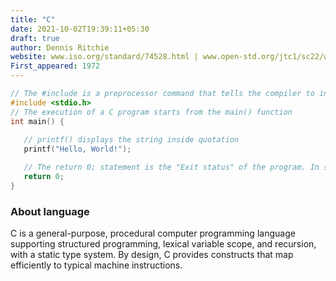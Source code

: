 ```yaml
---
title: "C"
date: 2021-10-02T19:39:11+05:30
draft: true
author: Dennis Ritchie
website: www.iso.org/standard/74528.html | www.open-std.org/jtc1/sc22/wg14/
First_appeared: 1972
---
```


```c
// The #include is a preprocessor command that tells the compiler to include the contents of stdio.h (standard input and output) file in the program
#include <stdio.h>
// The execution of a C program starts from the main() function
int main() { 
   
   // printf() displays the string inside quotation
   printf("Hello, World!"); 

   // The return 0; statement is the "Exit status" of the program. In simple terms, the program ends with this statement
   return 0;
}
```

### About language
C is a general-purpose, procedural computer programming language supporting structured programming, lexical variable scope, and recursion, with a static type system. By design, C provides constructs that map efficiently to typical machine instructions.